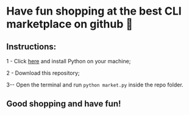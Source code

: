 # Have fun shopping at the best CLI marketplace on github 💜

## Instructions:

1 - Click [here](https://www.python.org/downloads/) and install Python on your machine;

2 - Download this repository;

3-- Open the terminal and run `python market.py` inside the repo folder.

## Good shopping and have fun!
